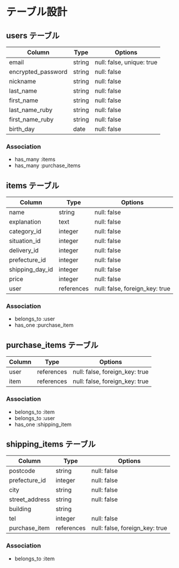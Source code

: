 # テーブル設計

## users テーブル
| Column              | Type    | Options                   |
| ------------------- |---------| ------------------------- |
| email               | string  | null: false, unique: true |
| encrypted_password  | string  | null: false               |
| nickname            | string  | null: false               |
| last_name           | string  | null: false               |
| first_name          | string  | null: false               |
| last_name_ruby      | string  | null: false               |
| first_name_ruby     | string  | null: false               |
| birth_day           | date    | null: false               |

### Association
- has_many :items
- has_many :purchase_items

## items テーブル
| Column              | Type        | Options                        |
| ------------------- | ----------- | ------------------------------ |
| name                | string      | null: false                    |
| explanation         | text        | null: false                    |
| category_id         | integer     | null: false                    |
| situation_id        | integer     | null: false                    |
| delivery_id         | integer     | null: false                    |
| prefecture_id       | integer     | null: false                    |
| shipping_day_id     | integer     | null: false                    |
| price               | integer     | null: false                    |
| user                | references  | null: false, foreign_key: true |

### Association
- belongs_to :user
- has_one :purchase_item

## purchase_items テーブル
| Column              | Type        | Options                        |
| ------------------- | ----------- | ------------------------------ |
| user                | references  | null: false, foreign_key: true |
| item                | references  | null: false, foreign_key: true |

### Association
- belongs_to :item
- belongs_to :user
- has_one :shipping_item

## shipping_items テーブル
| Column              | Type        | Options                        |
| ------------------- | ----------- | ------------------------------ |
| postcode            | string      | null: false                    |
| prefecture_id       | integer     | null: false                    |
| city                | string      | null: false                    |
| street_address      | string      | null: false                    |
| building            | string      |                                |
| tel                 | integer     | null: false                    |
| purchase_item       | references  | null: false, foreign_key: true |

### Association
- belongs_to :item
